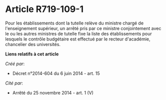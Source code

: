 # Article R719-109-1

Pour les établissements dont la tutelle relève du ministre chargé de l'enseignement supérieur, un arrêté pris par ce ministre
conjointement avec le ou les autres ministres de tutelle fixe la liste des établissements pour lesquels le contrôle
budgétaire est effectué par le recteur d'académie, chancelier des universités.

**Liens relatifs à cet article**

_Créé par_:

  - Décret n°2014-604 du 6 juin 2014 - art. 15

_Cité par_:

  - Arrêté du 25 novembre 2014 - art. 1 (V)
